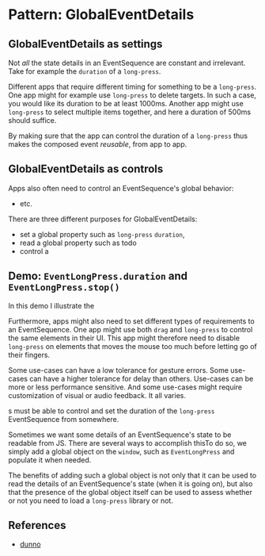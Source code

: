 # Pattern: GlobalEventDetails

## GlobalEventDetails as settings

Not *all* the state details in an EventSequence are constant and irrelevant. Take for example the `duration` of a `long-press`.

Different apps that require different timing for something to be a `long-press`. One app might for example use `long-press` to delete targets. In such a case, you would like its duration to be at least 1000ms. Another app might use `long-press` to select multiple items together, and here a duration of 500ms should suffice. 

By making sure that the app can control the duration of a `long-press` thus makes the composed event *reusable*, from app to app. 

## GlobalEventDetails as controls

Apps also often need to control an EventSequence's global behavior:

 * etc.

There are three different purposes for GlobalEventDetails:
 * set a global property such as `long-press` `duration`,
 * read a global property such as todo
 * control a 


## Demo: `EventLongPress.duration` and `EventLongPress.stop()` 

In this demo I illustrate the 



Furthermore, apps might also need to set different types of requirements to an EventSequence. One app might use both `drag` and `long-press` to control the same elements in their UI. This app might therefore need to disable `long-press` on elements that moves the mouse too much before letting go of their fingers.

Some use-cases can have a low tolerance for gesture errors. Some use-cases can have a higher tolerance for delay than others. Use-cases can be more or less performance sensitive. And some use-cases might require customization of visual or audio feedback. It all varies. 

s must be able to control and set the duration of the `long-press` EventSequence from somewhere.


Sometimes we want some details of an EventSequence's state to be readable from JS. There are several ways to accomplish thisTo do so, we simply add a global object on the `window`, such as `EventLongPress` and populate it when needed.

The benefits of adding such a global object is not only that it can be used to read the details of an EventSequence's state (when it is going on), but also that the presence of the global object itself can be used to assess whether or not you need to load a `long-press` library or not.

## References

 * [dunno]()